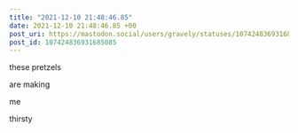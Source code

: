 ```yaml
---
title: "2021-12-10 21:48:46.85"
date: 2021-12-10 21:48:46.85 +00
post_uri: https://mastodon.social/users/gravely/statuses/107424836931685085
post_id: 107424836931685085
---
```

these pretzels

are making

me

thirsty


